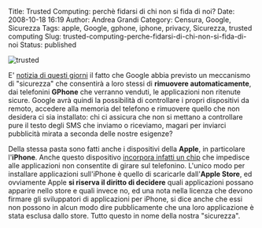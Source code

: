 Title: Trusted Computing: perchè fidarsi di chi non si fida di noi?
Date: 2008-10-18 16:19
Author: Andrea Grandi
Category: Censura, Google, Sicurezza
Tags: apple, Google, gphone, iphone, privacy, Sicurezza, trusted computing
Slug: trusted-computing-perche-fidarsi-di-chi-non-si-fida-di-noi
Status: published

![]({static}/images/2008/10/trusted.jpg "trusted")

E' [notizia di questi giorni](http://punto-informatico.it/2442404/Telefonia/News/google-cancella-remoto-applicativi-android.aspx)
il fatto che Google abbia previsto un meccanismo di "sicurezza" che
consentirà a loro stessi di **rimuovere automaticamente**, dai
telefonini **GPhone** che verranno venduti, le applicazioni non ritenute
sicure. Google avrà quindi la possibilità di controllare i propri
dispositivi da remoto, accedere alla memoria del telefono e rimuovere
quello che non desidera ci sia installato: chi ci assicura che non si
mettano a controllare pure il testo degli SMS che inviamo o riceviamo,
magari per inviarci pubblicità mirata a seconda delle nostre esigenze?

Della stessa pasta sono fatti anche i dispositivi della **Apple**, in
particolare l'**iPhone**. Anche questo dispositivo [incorpora infatti un chip](http://punto-informatico.it/2346662/Telefonia/News/iphone-3g-libero-ma-non-troppo.aspx)
che impedisce alle applicazioni non consentite di girare sul telefonino.
L'unico modo per installare applicazioni sull'iPhone è quello di
scaricarle dall'**Apple Store**, ed ovviamente Apple **si riserva il
diritto di decidere** quali applicazioni possano apparire nello store e
quali invece no, ed una nota nella licenza che devono firmare gli
sviluppatori di applicazioni per iPhone, si dice anche che essi non
possono in alcun modo dire pubblicamente che una loro applicazione è
stata esclusa dallo store. Tutto questo in nome della nostra
"sicurezza".
